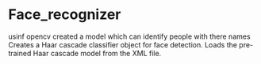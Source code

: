# Face_recognizer

usinf opencv created a model which can identify people with there names 
 Creates a Haar cascade classifier object for face detection. Loads the pre-trained Haar cascade model from the XML file.
 
